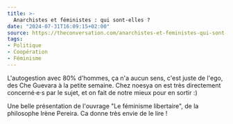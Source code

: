 ```yaml
---
title: >-
  Anarchistes et féministes : qui sont-elles ?
date: "2024-07-31T16:09:15+02:00"
source: https://theconversation.com/anarchistes-et-feministes-qui-sont-elles-231032
tags:
- Politique
- Coopération
- Féminisme
---
```

L'autogestion avec 80% d'hommes, ça n'a aucun sens, c'est juste de l'ego, des Che Guevara à la petite semaine. Chez noesya on est très directement concerné·e·s par le sujet, et on fait de notre mieux pour en sortir :)

Une belle présentation de l'ouvrage "Le féminisme libertaire", de la philosophe Irène Pereira. Ca donne très envie de le lire !
